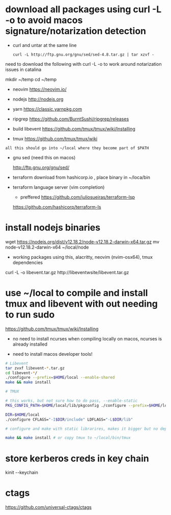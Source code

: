 # download all packages using curl -L -o to avoid macos signature/notarization detection

- curl and untar at the same line

  `curl -L http://ftp.gnu.org/gnu/sed/sed-4.8.tar.gz | tar xzvf -`

need to download the following with curl -L -o to work around notarization issues in
catalina

mkdir ~/temp
cd ~/temp

- neovim
  https://neovim.io/

- nodejs
  http://nodejs.org

- yarn
  https://classic.yarnpkg.com

- ripgrep
  https://github.com/BurntSushi/ripgrep/releases

- build libevent
  https://github.com/tmux/tmux/wiki/Installing

- tmux
  https://github.com/tmux/tmux/wiki

`all this should go into ~/local where they become part of $PATH`

- gnu sed (need this on macos)

  http://ftp.gnu.org/gnu/sed/

- terraform
  download from hashicorp.io , place binary in ~/loca/bin

- terraform language server (vim completion)

  - preffered
    https://github.com/juliosueiras/terraform-lsp

  https://github.com/hashicorp/terraform-ls

# install nodejs binaries

wget https://nodejs.org/dist/v12.18.2/node-v12.18.2-darwin-x64.tar.gz
mv node-v12.18.2-darwin-x64 ~/local/node

- working packages using this, alacritty, neovim (nvim-osx64), tmux dependencies

curl -L -o libevent.tar.gz http://libeventwsite/libevent.tar.gz

# use ~/local to compile and install tmux and libevent with out needing to run sudo

https://github.com/tmux/tmux/wiki/Installing

- no need to install ncurses when compiling locally on macos, ncurses is already
  installed

- need to install macos developer tools!

```sh
# Libevent
tar zvxf libevent-*.tar.gz
cd libevent-*/
./configure --prefix=$HOME/local --enable-shared
make && make install

# TMUX

# this works, but not sure how to do pass, --enable-static
PKG_CONFIG_PATH=$HOME/local/lib/pkgconfig ./configure --prefix=$HOME/local

DIR=$HOME/local
./configure CFLAGS="-I$DIR/include" LDFLAGS="-L$DIR/lib"

# configure and make with static librarires, makes it bigger but no dependencies to worry about

make && make install # or copy tmux to ~/local/bin/tmux
```

# store kerberos creds in key chain

kinit --keychain

# ctags

https://github.com/universal-ctags/ctags
